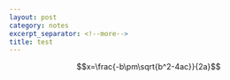 ```yaml
---
layout: post
category: notes
excerpt_separator: <!--more-->
title: test
---
```

[comment]: <> (Below is MathJax)

<script type="text/javascript" src="http://cdn.mathjax.org/mathjax/latest/MathJax.js?config=default"></script>

[comment]: <> (Below are some tips on markdown)

<!---
Code highlight

<head>
    <title>Rouge</title>
    <link media="all" rel="stylesheet" href="/css/rouge.css" />
</head>

<body>
    {% highlight ruby %}
	Code Here
    {% endhighlight %}
</body>

Link

[title](link)

Or

<a href="link" title="title"> Words with link</a>. 

Image

<img src="link" />

Equation

$$x=\frac{-b\pm\sqrt{b^2-4ac}}{2a}$$
\\(x=\frac{-b\pm\sqrt{b^2-4ac}}{2a}\\)
-->

[comment]: <> (Below are essay)


$$x=\frac{-b\pm\sqrt{b^2-4ac}}{2a}$$
